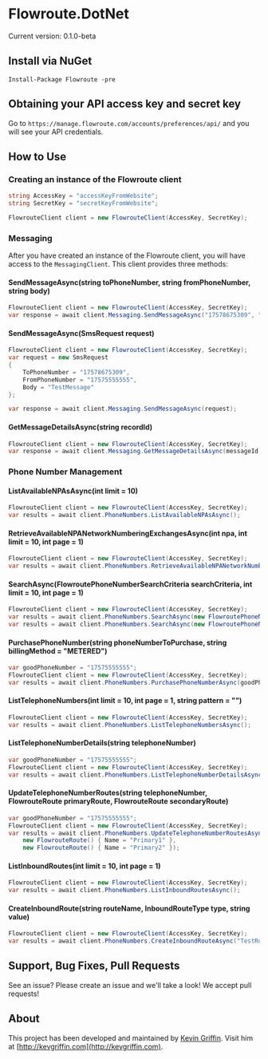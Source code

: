 # Flowroute.DotNet

Current version: 0.1.0-beta

## Install via NuGet
```
Install-Package Flowroute -pre
```

## Obtaining your API access key and secret key
Go to `https://manage.flowroute.com/accounts/preferences/api/` and you will see your API credentials.

## How to Use

### Creating an instance of the Flowroute client
```csharp
string AccessKey = "accessKeyFromWebsite";
string SecretKey = "secretKeyFromWebsite";

FlowrouteClient client = new FlowrouteClient(AccessKey, SecretKey);
```
### Messaging
After you have created an instance of the Flowroute client, you will have access to the `MessagingClient`.  This client provides three methods:

#### SendMessageAsync(string toPhoneNumber, string fromPhoneNumber, string body)

```csharp
FlowrouteClient client = new FlowrouteClient(AccessKey, SecretKey);
var response = await client.Messaging.SendMessageAsync("17578675309", "17575555555", $"TestMessage");
```

#### SendMessageAsync(SmsRequest request)

```csharp
FlowrouteClient client = new FlowrouteClient(AccessKey, SecretKey);
var request = new SmsRequest
{
    ToPhoneNumber = "17578675309",
    FromPhoneNumber = "17575555555",
    Body = "TestMessage"
};

var response = await client.Messaging.SendMessageAsync(request);
```

#### GetMessageDetailsAsync(string recordId)
```csharp
FlowrouteClient client = new FlowrouteClient(AccessKey, SecretKey);
var response = await client.Messaging.GetMessageDetailsAsync(messageId);

```
### Phone Number Management

#### ListAvailableNPAsAsync(int limit = 10)
```csharp
FlowrouteClient client = new FlowrouteClient(AccessKey, SecretKey);
var results = await client.PhoneNumbers.ListAvailableNPAsAsync();
```
#### RetrieveAvailableNPANetworkNumberingExchangesAsync(int npa, int limit = 10, int page = 1)
```csharp
FlowrouteClient client = new FlowrouteClient(AccessKey, SecretKey);
var results = await client.PhoneNumbers.RetrieveAvailableNPANetworkNumberingExchangesAsync(757);
```
#### SearchAsync(FlowroutePhoneNumberSearchCriteria searchCriteria, int limit = 10, int page = 1)
```csharp
FlowrouteClient client = new FlowrouteClient(AccessKey, SecretKey);
var results = await client.PhoneNumbers.SearchAsync(new FlowroutePhoneNumberSearchCriteria() { NPA = 757 });
var results = await client.PhoneNumbers.SearchAsync(new FlowroutePhoneNumberSearchCriteria() { RateCenter = "SEATTLE", State = "WA" });
```
#### PurchasePhoneNumber(string phoneNumberToPurchase, string billingMethod = "METERED")
```csharp
var goodPhoneNumber = "17575555555";
FlowrouteClient client = new FlowrouteClient(AccessKey, SecretKey);
var results = await client.PhoneNumbers.PurchasePhoneNumberAsync(goodPhoneNumber);
```
#### ListTelephoneNumbers(int limit = 10, int page = 1, string pattern = "")
```csharp
FlowrouteClient client = new FlowrouteClient(AccessKey, SecretKey);
var results = await client.PhoneNumbers.ListTelephoneNumbersAsync();
```
#### ListTelephoneNumberDetails(string telephoneNumber)
```csharp
var goodPhoneNumber = "17575555555";
FlowrouteClient client = new FlowrouteClient(AccessKey, SecretKey);
var results = await client.PhoneNumbers.ListTelephoneNumberDetailsAsync(goodPhoneNumber);
```
#### UpdateTelephoneNumberRoutes(string telephoneNumber, FlowrouteRoute primaryRoute, FlowrouteRoute secondaryRoute)
```csharp
var goodPhoneNumber = "17575555555";
FlowrouteClient client = new FlowrouteClient(AccessKey, SecretKey);
var results = await client.PhoneNumbers.UpdateTelephoneNumberRoutesAsync(goodPhoneNumber,
    new FlowrouteRoute() { Name = "Primary1" },
    new FlowrouteRoute() { Name = "Primary2" });
```
#### ListInboundRoutes(int limit = 10, int page = 1)
```csharp
FlowrouteClient client = new FlowrouteClient(AccessKey, SecretKey);
var results = await client.PhoneNumbers.ListInboundRoutesAsync();
```
#### CreateInboundRoute(string routeName, InboundRouteType type, string value)
```csharp
FlowrouteClient client = new FlowrouteClient(AccessKey, SecretKey);
var results = await client.PhoneNumbers.CreateInboundRouteAsync("TestRoute", InboundRouteType.HOST, "kevgriffin.com");
```

## Support, Bug Fixes, Pull Requests
See an issue? Please create an issue and we'll take a look! We accept pull requests!

## About
This project has been developed and maintained by [Kevin Griffin](https://twitter.com/1kevgriff).  Visit him at [http://kevgriffin.com](http://kevgriffin.com).
